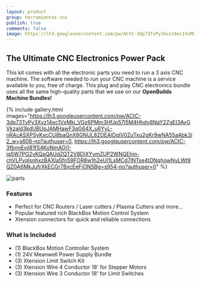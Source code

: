 ```yaml
---
layout: product
group: herramientas-cnc
publish: true
comments: false
image: https://lh3.googleusercontent.com/pw/ACtC-3dp73TvPy3Xvz14ec1VxMkj_VGz6PMm3HfJp57l5M4Hhdy8NaY2ZgEI3AvGVkzald3kdUBUpJAMHawF3qG64X_u6YyL-nRAcASXPSyKxcCU8baQnX8GNUL8ZOEAlDqlV0ZuTxu2gKr9wNA55aAbk3i2_w=s608-no?authuser=0
---
```


## The Ultimate CNC Electronics Power Pack

 This kit comes with all the electronic parts you need to run a 3 axis CNC machine. The software needed to run your CNC machine is a service available to you, free of charge. This plug and play CNC electronics bundle uses all the same high-quality parts that we use on our **OpenBuilds Machine Bundles!**

{% include gallery.html images="https://lh3.googleusercontent.com/pw/ACtC-3dp73TvPy3Xvz14ec1VxMkj_VGz6PMm3HfJp57l5M4Hhdy8NaY2ZgEI3AvGVkzald3kdUBUpJAMHawF3qG64X_u6YyL-nRAcASXPSyKxcCU8baQnX8GNUL8ZOEAlDqlV0ZuTxu2gKr9wNA55aAbk3i2_w=s608-no?authuser=0, https://lh3.googleusercontent.com/pw/ACtC-3fbnnEvji81fS4KoNmAOj1-iq5W7PG2yKQaQAUdZQT2V8DjXYymZUP2WNQEhjn-chVLPvqIsnhxzBAXIaSfn59FOR8w1h2eUI1LsMCd7lNTse4tDNqhowNyLWt9QZ0A6MkJufrXkECGr7BxcEeFjONSBg=s954-no?authuser=0" %}

![parts](https://lh3.googleusercontent.com/pw/ACtC-3dxiGZAmVMVqcrleMehZfxPRrRJ4MHdswnKDohlF-_twX2Fru2KJ7RJev2Z9Zu0oYirV7W-Gw9qNmPbRxyqKqmfiL1SK5CpbzKLDGO0rcwuS9F8FV8mEOYOYaWaysOBiyiyPcvXMHki2slRArPXlxX34Q=s608-no?authuser=0)

### Features

 - Perfect for CNC Routers / Laser cutters / Plasma Cutters and more…   
 - Popular featured rich BlackBox Motion Control System   
 - Xtension connectors for quick and reliable connections   

### What is Included

 - (1) BlackBox Motion Controller System
 - (1) 24V Meanwell Power Supply Bundle
 - (3) Xtension Limit Switch Kit
 - (3) Xtension Wire 4 Conductor 18' for Stepper Motors
 - (3) Xtension Wire 3 Conductor 18' for Limit Switches
